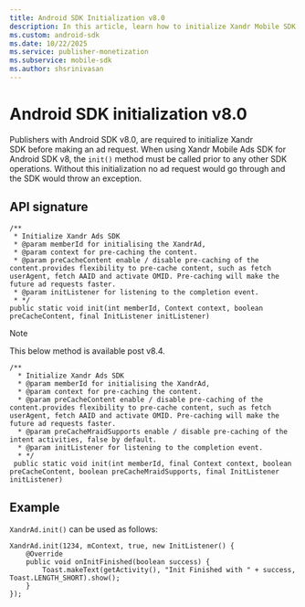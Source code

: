 ```yaml
---
title: Android SDK Initialization v8.0
description: In this article, learn how to initialize Xandr Mobile SDK if you are working with Android SDK v8.0.
ms.custom: android-sdk
ms.date: 10/22/2025
ms.service: publisher-monetization
ms.subservice: mobile-sdk
ms.author: shsrinivasan
---
```


# Android SDK initialization v8.0

Publishers with Android SDK v8.0, are required to initialize Xandr SDK before making an ad request. When using Xandr Mobile Ads SDK for Android SDK v8, the `init()` method must be called prior to any other SDK operations. Without this initialization no ad request would go through and the SDK would throw an exception.  

## API signature

```
/**
 * Initialize Xandr Ads SDK
 * @param memberId for initialising the XandrAd,
 * @param context for pre-caching the content.
 * @param preCacheContent enable / disable pre-caching of the content.provides flexibility to pre-cache content, such as fetch userAgent, fetch AAID and activate OMID. Pre-caching will make the future ad requests faster.
 * @param initListener for listening to the completion event.
 * */
public static void init(int memberId, Context context, boolean preCacheContent, final InitListener initListener)
```

> [!NOTE]
> This below method is available post v8.4.

```
/**
  * Initialize Xandr Ads SDK
  * @param memberId for initialising the XandrAd,
  * @param context for pre-caching the content.
  * @param preCacheContent enable / disable pre-caching of the content.provides flexibility to pre-cache content, such as fetch userAgent, fetch AAID and activate OMID. Pre-caching will make the future ad requests faster.
  * @param preCacheMraidSupports enable / disable pre-caching of the intent activities, false by default.
  * @param initListener for listening to the completion event.
  * */
 public static void init(int memberId, final Context context, boolean preCacheContent, boolean preCacheMraidSupports, final InitListener initListener)
```

## Example

`XandrAd.init()` can be used as follows:

```
XandrAd.init(1234, mContext, true, new InitListener() {
    @Override
    public void onInitFinished(boolean success) {
        Toast.makeText(getActivity(), "Init Finished with " + success, Toast.LENGTH_SHORT).show();
    }
});
```
